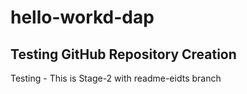 # hello-workd-dap
## Testing **GitHub** Repository Creation ##
Testing - This is Stage-2 with readme-eidts branch
